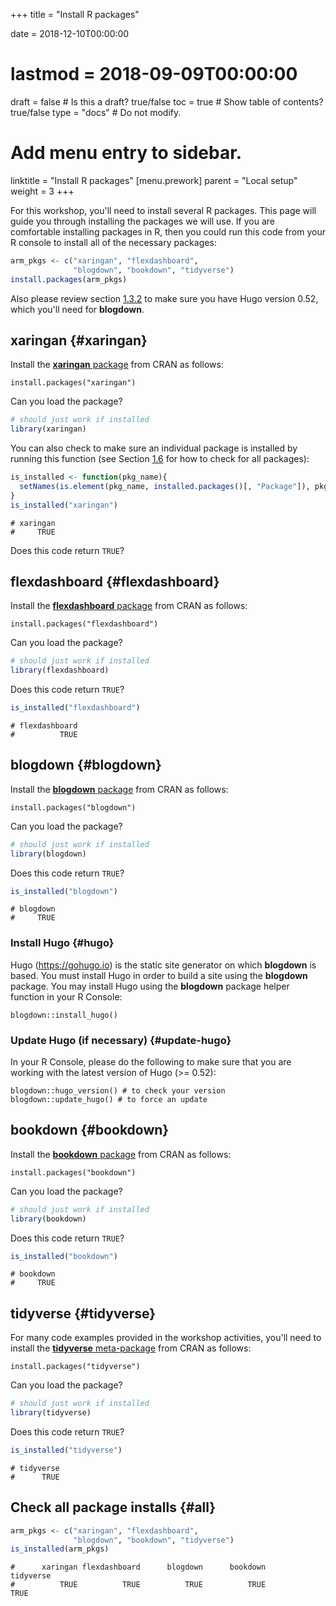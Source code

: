+++
title = "Install R packages"

date = 2018-12-10T00:00:00
# lastmod = 2018-09-09T00:00:00

draft = false  # Is this a draft? true/false
toc = true  # Show table of contents? true/false
type = "docs"  # Do not modify.

# Add menu entry to sidebar.
linktitle = "Install R packages"
[menu.prework]
  parent = "Local setup"
  weight = 3
+++



For this workshop, you'll need to install several R packages. This page will guide you through installing the packages we will use. If you are comfortable installing packages in R, then you could run this code from your R console to install all of the necessary packages:


```r
arm_pkgs <- c("xaringan", "flexdashboard", 
              "blogdown", "bookdown", "tidyverse")
install.packages(arm_pkgs)
```

Also please review section <a href="#update-hugo">1.3.2</a> to make sure you have Hugo version 0.52, which you'll need for **blogdown**.

## xaringan {#xaringan}

Install the [**xaringan** package](https://github.com/yihui/xaringan) from CRAN as follows:

```
install.packages("xaringan")
```

Can you load the package?

```r
# should just work if installed
library(xaringan)
```

You can also check to make sure an individual package is installed by running this function (see Section <a href="#all">1.6</a> for how to check for all packages):


```r
is_installed <- function(pkg_name){
  setNames(is.element(pkg_name, installed.packages()[, "Package"]), pkg_name)
} 
is_installed("xaringan")
```

```
# xaringan 
#     TRUE
```

Does this code return `TRUE`?



## flexdashboard {#flexdashboard}

Install the [**flexdashboard** package](https://rmarkdown.rstudio.com/flexdashboard/) from CRAN as follows:

```
install.packages("flexdashboard")
```

Can you load the package?

```r
# should just work if installed
library(flexdashboard)
```


Does this code return `TRUE`?

```r
is_installed("flexdashboard")
```

```
# flexdashboard 
#          TRUE
```

## blogdown {#blogdown}

Install the [**blogdown** package](https://github.com/rstudio/blogdown) from CRAN as follows:

```
install.packages("blogdown")
```

Can you load the package?

```r
# should just work if installed
library(blogdown)
```


Does this code return `TRUE`?

```r
is_installed("blogdown")
```

```
# blogdown 
#     TRUE
```

### Install Hugo {#hugo}

Hugo (https://gohugo.io) is the static site generator on which **blogdown** is based. You must install Hugo in order to build a site using the **blogdown** package. You may install Hugo using the **blogdown** package helper function in your R Console:

```
blogdown::install_hugo()
```

### Update Hugo (if necessary) {#update-hugo}

In your R Console, please do the following to make sure that you are working with the latest version of Hugo (>= 0.52): 
    
```
blogdown::hugo_version() # to check your version
blogdown::update_hugo() # to force an update
```

## bookdown {#bookdown}

Install the [**bookdown** package](https://github.com/rstudio/bookdown) from CRAN as follows:

```
install.packages("bookdown")
```

Can you load the package?

```r
# should just work if installed
library(bookdown)
```


Does this code return `TRUE`?

```r
is_installed("bookdown")
```

```
# bookdown 
#     TRUE
```

## tidyverse {#tidyverse}

For many code examples provided in the workshop activities, you'll need to install the [**tidyverse** meta-package](https://www.tidyverse.org/packages/) from CRAN as follows:

```
install.packages("tidyverse")
```

Can you load the package?

```r
# should just work if installed
library(tidyverse)
```


Does this code return `TRUE`?

```r
is_installed("tidyverse")
```

```
# tidyverse 
#      TRUE
```

## Check all package installs {#all}


```r
arm_pkgs <- c("xaringan", "flexdashboard", 
              "blogdown", "bookdown", "tidyverse")
is_installed(arm_pkgs)
```

```
#      xaringan flexdashboard      blogdown      bookdown     tidyverse 
#          TRUE          TRUE          TRUE          TRUE          TRUE
```

